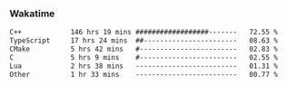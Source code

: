 ### Wakatime
<!--START_SECTION:waka-->

```txt
C++            146 hrs 19 mins ##################-------   72.55 %
TypeScript     17 hrs 24 mins  ##-----------------------   08.63 %
CMake          5 hrs 42 mins   #------------------------   02.83 %
C              5 hrs 9 mins    #------------------------   02.55 %
Lua            2 hrs 38 mins   -------------------------   01.31 %
Other          1 hr 33 mins    -------------------------   00.77 %
```

<!--END_SECTION:waka-->
